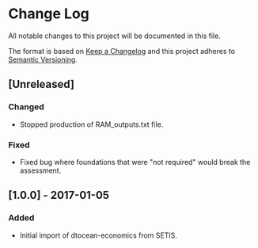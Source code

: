 # Change Log

All notable changes to this project will be documented in this file.

The format is based on [Keep a Changelog](http://keepachangelog.com/)
and this project adheres to [Semantic Versioning](http://semver.org/).

## [Unreleased]

### Changed

- Stopped production of RAM_outputs.txt file.

### Fixed

- Fixed bug where foundations that were "not required"  would break the
  assessment.

## [1.0.0] - 2017-01-05

### Added

- Initial import of dtocean-economics from SETIS.
